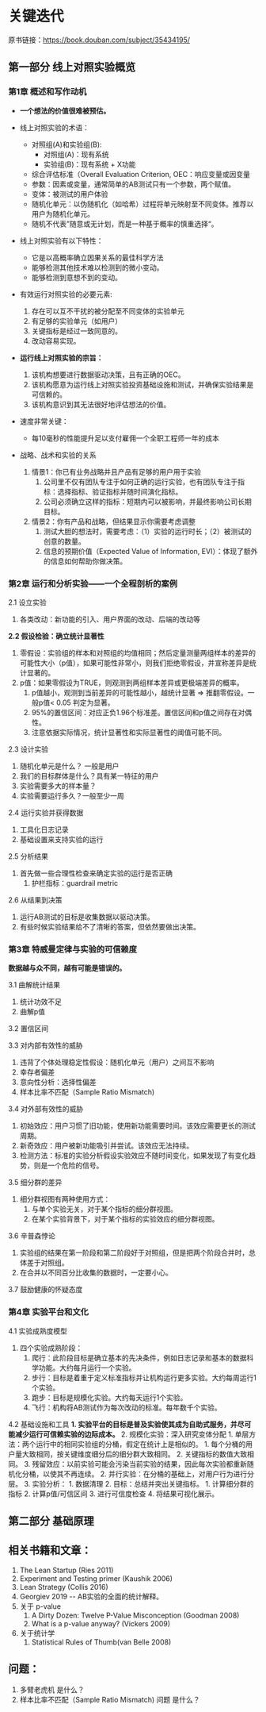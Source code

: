 # 关键迭代

原书链接：https://book.douban.com/subject/35434195/


## 第一部分 线上对照实验概览
### 第1章 概述和写作动机
- **一个想法的价值很难被预估。**
- 线上对照实验的术语：
	- 对照组(A)和实验组(B):
		- 对照组(A)：现有系统
		- 实验组(B)：现有系统 + X功能
	- 综合评估标准（Overall Evaluation Criterion, OEC：响应变量或因变量
	- 参数：因素或变量，通常简单的AB测试只有一个参数，两个赋值。
	- 变体：被测试的用户体验
	- 随机化单元：以伪随机化（如哈希）过程将单元映射至不同变体。推荐以用户为随机化单元。
	- 随机不代表”随意或无计划，而是一种基于概率的慎重选择“。

- 线上对照实验有以下特性：
	- 它是以高概率确立因果关系的最佳科学方法
	- 能够检测其他技术难以检测到的微小变动。
	- 能够检测到意想不到的变动。

- 有效运行对照实验的必要元素:
	1. 存在可以互不干扰的被分配至不同变体的实验单元
	2. 有足够的实验单元（如用户）
	3. 关键指标是经过一致同意的。
	4. 改动容易实现。

- **运行线上对照实验的宗旨：**
	1. 该机构想要进行数据驱动决策，且有正确的OEC。
	2. 该机构愿意为运行线上对照实验投资基础设施和测试，并确保实验结果是可信赖的。
	3. 该机构意识到其无法很好地评估想法的价值。
- 速度非常关键：
	- 每10毫秒的性能提升足以支付雇佣一个全职工程师一年的成本
- 战略、战术和实验的关系
	1. 情景1：你已有业务战略并且产品有足够的用户用于实验
		1. 公司里不仅有团队专注于如何正确的运行实验，也有团队专注于指标：选择指标、验证指标并随时间演化指标。
		2. 公司必须确立这样的指标：短期内可以被影响，并最终影响公司长期目标。
	2. 情景2：你有产品和战略，但结果显示你需要考虑调整
		1. 测试大胆的想法时，需要考虑：（1）实验的运行时长；（2）被测试的创意的数量。
		2. 信息的预期价值（Expected Value of Information, EVI）：体现了额外的信息如何帮助你做决策。

### 第2章 运行和分析实验——一个全程剖析的案例
2.1 设立实验
1. 各类改动：新功能的引入、用户界面的改动、后端的改动等

**2.2 假设检验：确立统计显著性**
1. 零假设：实验组的样本和对照组的均值相同；然后定量测量两组样本的差异的可能性大小（p值），如果可能性非常小，则我们拒绝零假设，并宣称差异是统计显著的。
2. p值：如果零假设为TRUE，则观测到两组样本差异或更极端差异的概率。
	1. p值越小，观测到当前差异的可能性越小，越统计显著 => 推翻零假设。一般p值< 0.05 判定为显著。
	2. 95%的置信区间：对应正负1.96个标准差。置信区间和p值之间存在对偶性。
	4. 注意依据实际情况，统计显著性和实际显著性的阈值可能不同。

2.3 设计实验
1. 随机化单元是什么？ 一般是用户
2. 我们的目标群体是什么？具有某一特征的用户
3. 实验需要多大的样本量？
4. 实验需要运行多久？一般至少一周

2.4 运行实验并获得数据
1. 工具化日志记录
2. 基础设置来支持实验的运行

2.5 分析结果
1. 首先做一些合理性检查来确定实验的运行是否正确
	1. 护栏指标：guardrail metric

2.6 从结果到决策
1. 运行AB测试的目标是收集数据以驱动决策。
2. 有些时候实验结果给不了清晰的答案，但依然要做出决策。


### 第3章 特威曼定律与实验的可信赖度

**数据越与众不同，越有可能是错误的。**

3.1 曲解统计结果
1. 统计功效不足
2. 曲解p值

3.2 置信区间

3.3 对内部有效性的威胁
1. 违背了个体处理稳定性假设：随机化单元（用户）之间互不影响
2. 幸存者偏差
3. 意向性分析：选择性偏差
4. 样本比率不匹配（Sample Ratio Mismatch)

3.4 对外部有效性的威胁
1. 初始效应：用户习惯了旧功能，使用新功能需要时间。该效应需要更长的测试周期。
2. 新奇效应：用户被新功能吸引并尝试。该效应无法持续。
3. 检测方法：标准的实验分析假设实验效应不随时间变化，如果发现了有变化趋势，则是一个危险的信号。

3.5 细分群的差异
1. 细分群视图有两种使用方式：
	1. 与单个实验无关，对于某个指标的细分群视图。
	2. 在某个实验背景下，对于某个指标的实验效应的细分群视图。

3.6 辛普森悖论
1. 实验组的结果在第一阶段和第二阶段好于对照组，但是把两个阶段合并时，总体差于对照组。
2. 在合并以不同百分比收集的数据时，一定要小心。

3.7 鼓励健康的怀疑态度


### 第4章 实验平台和文化

4.1 实验成熟度模型
1. 四个实验成熟阶段：
	1. 爬行：此阶段目标是确立基本的先决条件，例如日志记录和基本的数据科学功能。大约每月运行一个实验。
	2. 步行：目标是着重于定义标准指标并让机构运行更多实验。大约每周运行1个实验。
	3. 跑步：目标是规模化实验。大约每天运行1个实验。
	4. 飞行：机构将AB测试作为每次改动的标准。每年数千个实验。

4.2 基础设施和工具
**1. 实验平台的目标是普及实验使其成为自助式服务，并尽可能减少运行可信赖实验的边际成本。**
2. 规模化实验：深入研究变体分配
	1. 单层方法：两个运行中的相同实验组的分桶，假定在统计上是相似的。
		1. 每个分桶的用户量大致相同，按关键维度细分后的细分群大致相同。
		2. 关键指标的数值大致相同。
		3. 残留效应：以前实验可能会污染当前实验的结果，因此每次实验都重新随机化分桶，以使其不再连续。
	2. 并行实验：在分桶的基础上，对用户行为进行分层。
3. 实验分析：
	1. 数据清理
	2. 目标：总结并突出关键指标。
		1. 计算细分群的指标
		2. 计算p值/可信区间
		3. 进行可信度检查
		4. 将结果可视化展示。


## 第二部分 基础原理


## 相关书籍和文章：
1. The Lean Startup (Ries 2011)
2. Experiment and Testing primer (Kaushik 2006)
3. Lean Strategy (Collis 2016)
4. Georgiev 2019 -- AB实验的全面的统计解释。
5. 关于 p-value
	1. A Dirty Dozen: Twelve P-Value Misconception (Goodman 2008)
	2. What is a p-value anyway? (Vickers 2009)
6. 关于统计学
	1. Statistical Rules of Thumb(van Belle 2008)

## 问题：
1. 多臂老虎机 是什么？
2. 样本比率不匹配（Sample Ratio Mismatch) 问题 是什么？

